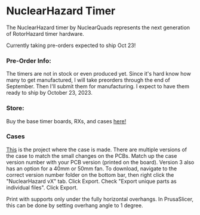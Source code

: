 # NuclearHazard Timer

The NuclearHazard timer by NuclearQuads represents the next generation of RotorHazard timer hardware.

Currently taking pre-orders expected to ship Oct 23!

### Pre-Order Info:

The timers are not in stock or even produced yet. Since it's hard know how many to get manufactured, I will take preorders through the end of September. Then I'll submit them for manufacturing. I expect to have them ready to ship by October 23, 2023.

### Store:

Buy the base timer boards, RXs, and cases [here!](https://nuclearquads.etsy.com)


### Cases

[This](https://cad.onshape.com/documents/c21f8ac03c166bed0d6faeab/w/4bf3b280307091cb20025cb6/e/bbe83f4e5cd978acfdd07828) is the project where the case is made. There are multiple versions of the case to match the small changes on the PCBs. Match up the case version number with your PCB version (printed on the board). Version 3 also has an option for a 40mm or 50mm fan. To download, navigate to the correct version number folder on the bottom bar, then right click the "NuclearHazard vX" tab. Click Export. Check "Export unique parts as individual files". Click Export.

Print with supports only under the fully horizontal overhangs. In PrusaSlicer, this can be done by setting overhang angle to 1 degree.